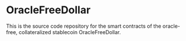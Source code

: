 # OracleFreeDollar

This is the source code repository for the smart contracts of the oracle-free, collateralized stablecoin OracleFreeDollar.
